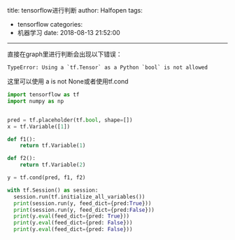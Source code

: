 title: tensorflow进行判断
author: Halfopen
tags:
  - tensorflow
categories:
  - 机器学习
date: 2018-08-13 21:52:00
---
直接在graph里进行判断会出现以下错误：

```
TypeError: Using a `tf.Tensor` as a Python `bool` is not allowed
```

这里可以使用 a is not None或者使用tf.cond

```python
import tensorflow as tf
import numpy as np


pred = tf.placeholder(tf.bool, shape=[])
x = tf.Variable([1])

def f1():
    return tf.Variable(1)

def f2():
    return tf.Variable(2)

y = tf.cond(pred, f1, f2)

with tf.Session() as session:
  session.run(tf.initialize_all_variables())
  print(session.run(y, feed_dict={pred:True}))
  print(session.run(y, feed_dict={pred:False}))
  print(y.eval(feed_dict={pred: True}))
  print(y.eval(feed_dict={pred: False}))
  print(y.eval(feed_dict={pred: False}))
  
```

